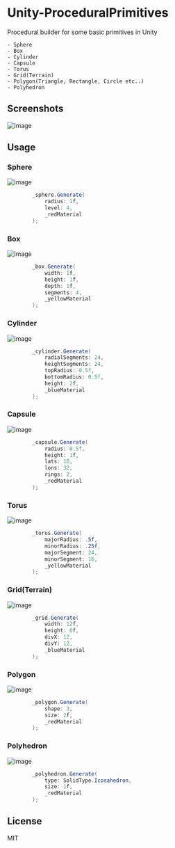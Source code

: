 # Unity-ProceduralPrimitives

Procedural builder for some basic primitives in Unity

```
- Sphere
- Box
- Cylinder
- Capsule
- Torus
- Grid(Terrain)
- Polygon(Triangle, Rectangle, Circle etc..)
- Polyhedron
```

## Screenshots
![image](https://user-images.githubusercontent.com/21966381/130729996-ce17f055-a375-4081-a8d5-ea945b111f64.png)

## Usage

### Sphere
![image](https://user-images.githubusercontent.com/21966381/130739406-704f4764-b695-4948-a9de-7f876f741976.png)
```cs
        _sphere.Generate(
            radius: 1f,
            level: 4,
            _redMaterial
        );
```
### Box
![image](https://user-images.githubusercontent.com/21966381/130738860-27090e4b-f159-46e3-b7db-6f5736d53b49.png)
```cs
        _box.Generate(
            width: 1f,
            height: 1f,
            depth: 1f,
            segments: 4, 
            _yellowMaterial
        );
```

### Cylinder
![image](https://user-images.githubusercontent.com/21966381/130739146-771e899d-d283-490c-a2ce-5d0c20217894.png)
```cs
        _cylinder.Generate(
            radialSegments: 24,
            heightSegments: 24,
            topRadius: 0.5f,
            bottomRadius: 0.5f,
            height: 2f,
            _blueMaterial
        );
```

### Capsule
![image](https://user-images.githubusercontent.com/21966381/130738972-aa632a8d-58c2-4383-9a3f-345942016bb2.png)
```cs
        _capsule.Generate(
            radius: 0.5f,
            height: 1f,
            lats: 16,
            lons: 32,
            rings: 2,
            _redMaterial
        );
```

### Torus
![image](https://user-images.githubusercontent.com/21966381/130739654-c24f1c1c-f523-4dab-9c19-7bcb18f7382a.png)
```cs
        _torus.Generate(
            majorRadius: .5f,
            minorRadius: .25f,
            majorSegment: 24,
            minorSegment: 16,
            _yellowMaterial
        );
```

### Grid(Terrain)
![image](https://user-images.githubusercontent.com/21966381/130739845-5d56a748-0011-43e8-8818-6f62310c5b31.png)
```cs
        _grid.Generate(
            width: 12f,
            height: 6f,
            divX: 12,
            divY: 12,
            _blueMaterial
        );
```

### Polygon
![image](https://user-images.githubusercontent.com/21966381/130740407-80fb2766-b1ef-44fa-8bc0-f4f185bb1635.png)
```cs
        _polygon.Generate(
            shape: 3,
            size: 2f,
            _redMaterial
        );
```

### Polyhedron
![image](https://user-images.githubusercontent.com/21966381/130741449-d83028f1-ba9b-4740-9a9a-f75a143113b0.png)
```cs
        _polyhedron.Generate(
            type: SolidType.Icosahedron,
            size: 1f,
            _redMaterial
        );
```

## License

MIT
